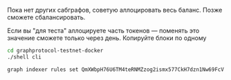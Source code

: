Пока нет других сабграфов, советую аллоцировать весь баланс. Позже сможете сбалансировать.

Если вы "для теста" аллоцируете часть токенов — поменять это значение сможете только через день. Копируйте блоки по одному
```bash
cd graphprotocol-testnet-docker
./shell cli
```
```bash
graph indexer rules set QmXWbpH76U6TM4teRNMZzog2ismx577CkH7dzn1Nw69FcV decisionBasis always allocationAmount 100000
```